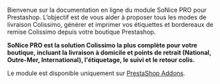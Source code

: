 Bienvenue sur la documentation en ligne du module SoNice PRO pour Prestashop.
L’objectif est de vous aider à proposer tous les modes de livraison Colissimo, générer et imprimer vos étiquettes et
bordereaux de remise Colissimo depuis votre boutique Prestashop.

**SoNice PRO est la solution Colissimo la plus complète pour votre boutique, incluant la livraison à domicile et points
de retrait (National, Outre-Mer, International), l'étiquetage, le suivi et le retour colis.**

Le module est disponible uniquement sur
[PrestaShop Addons](https://addons.prestashop.com/fr/transporteurs/46249-sonice-pro.html).
